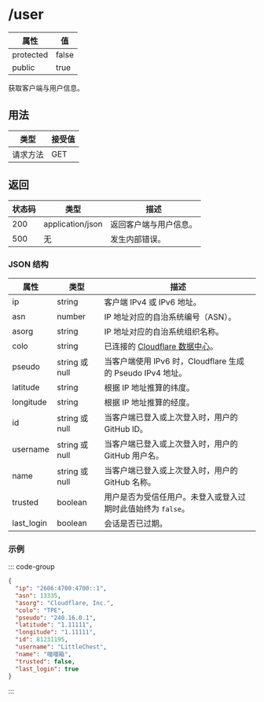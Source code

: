 # /user

| 属性      | 值    |
| --------- | ----- |
| protected | false |
| public    | true  |

获取客户端与用户信息。

## 用法

| 类型     | 接受值 |
| -------- | ------ |
| 请求方法 | GET    |

## 返回

| 状态码 | 类型             | 描述                   |
| ------ | ---------------- | ---------------------- |
| 200    | application/json | 返回客户端与用户信息。 |
| 500    | 无               | 发生内部错误。         |

### JSON 结构

| 属性       | 类型           | 描述                                                                |
| ---------- | -------------- | ------------------------------------------------------------------- |
| ip         | string         | 客户端 IPv4 或 IPv6 地址。                                          |
| asn        | number         | IP 地址对应的自治系统编号（ASN）。                                  |
| asorg      | string         | IP 地址对应的自治系统组织名称。                                     |
| colo       | string         | 已连接的 [Cloudflare 数据中心](https://www.cloudflarestatus.com/)。 |
| pseudo     | string 或 null | 当客户端使用 IPv6 时，Cloudflare 生成的 Pseudo IPv4 地址。          |
| latitude   | string         | 根据 IP 地址推算的纬度。                                            |
| longitude  | string         | 根据 IP 地址推算的经度。                                            |
| id         | string 或 null | 当客户端已登入或上次登入时，用户的 GitHub ID。                      |
| username   | string 或 null | 当客户端已登入或上次登入时，用户的 GitHub 用户名。                  |
| name       | string 或 null | 当客户端已登入或上次登入时，用户的 GitHub 名称。                    |
| trusted    | boolean        | 用户是否为受信任用户。未登入或登入过期时此值始终为 `false`。        |
| last_login | boolean        | 会话是否已过期。                                                    |

### 示例

::: code-group

```json [200]
{
  "ip": "2606:4700:4700::1",
  "asn": 13335,
  "asorg": "Cloudflare, Inc.",
  "colo": "TPE",
  "pseudo": "240.16.0.1",
  "latitude": "1.11111",
  "longitude": "1.11111",
  "id": 81231195,
  "username": "LittleChest",
  "name": "喵喵箱",
  "trusted": false,
  "last_login": true
}
```

:::
